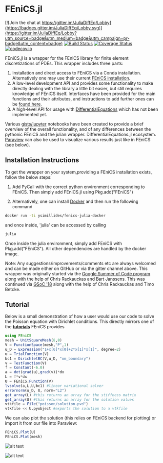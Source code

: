 # FEniCS.jl

[![Join the chat at https://gitter.im/JuliaDiffEq/Lobby](https://badges.gitter.im/JuliaDiffEq/Lobby.svg)](https://gitter.im/JuliaDiffEq/Lobby?utm_source=badge&utm_medium=badge&utm_campaign=pr-badge&utm_content=badge)
[![Build Status](https://travis-ci.org/JuliaDiffEq/FEniCS.jl.svg?branch=master)](https://travis-ci.org/JuliaDiffEq/FEniCS.jl)
[![Coverage Status](https://coveralls.io/repos/github/JuliaDiffEq/FEniCS.jl/badge.svg?branch=master)](https://coveralls.io/github/JuliaDiffEq/FEniCS.jl?branch=master)
[![codecov.io](http://codecov.io/github/JuliaDiffEq/FEniCS.jl/coverage.svg?branch=master)](http://codecov.io/github/JuliaDiffEq/FEniCS.jl?branch=master)

FEniCS.jl is a wrapper for the FEniCS library for finite element discretizations
of PDEs. This wrapper includes three parts:

1. Installation and direct access to FEniCS via a Conda installation. Alternatively one may use their current [FEniCS installation](https://fenicsproject.org/download/).
2. A low-level development API and provides some functionality to make directly dealing with the library a little bit easier, but still requires knowledge of FEniCS itself. Interfaces have been provided for the main functions and their attributes, and instructions to add further ones can be [found here](https://gist.github.com/ysimillides/160bbf50a7e99d6656398aee48c88ef7).
3. A high-level API for usage with [DifferentialEquations](https://github.com/JuliaDiffEq/DifferentialEquations.jl) which has not been implemented yet.

Various [gists/jupyter](https://gist.github.com/ysimillides/20761c511a8807ae11c2b9e70606985e) notebooks have been created to provide a brief overview of the overall functionality, and of any differences between the pythonic FEniCS and the julian wrapper.
DifferentialEquations.jl ecosystem. [Paraview](https://www.paraview.org/) can also be used to visualize various results just like in FEniCS (see below).

## Installation Instructions

To get the wrapper on your system,providing a FEniCS installation exists, follow the below steps:

1. Add PyCall with the correct python environment corresponding to FEniCS. Then simply add FEniCS.jl using Pkg.add("FEniCS")

2. Alternatively, one can install [Docker](https://www.docker.com/) and then run the following command  

```sh
docker run -ti ysimillides/fenics-julia-docker 
```
and once inside, 'julia' can be accessed by calling
```sh
julia
```
Once inside the julia environment, simply add FEniCS with Pkg.add("FEniCS"). All other dependencies are handled by the docker image.

Note: Any suggestions/improvements/comments etc are always welcomed and can be made either on GitHub or via the gitter channel above.
This wrapper was originally started via the [Google Summer of Code program](https://summerofcode.withgoogle.com/projects/#5988523772477440) along with the help of Chris Rackauckas and Bart Janssens. This was continued via [GSoC '18](https://summerofcode.withgoogle.com/projects/#6466456292687872) along with the help of Chris Rackauckas and Timo Betcke.

## Tutorial

Below is a small demonstration of how a user would use our code to solve the Poisson equation with Dirichlet conditions. This directly mirrors one of the **[tutorials](https://github.com/hplgit/fenics-tutorial/blob/master/pub/python/vol1/ft01_poisson.py)** FEniCS provides 
```julia
using FEniCS
mesh = UnitSquareMesh(8,8) 
V = FunctionSpace(mesh,"P",1)
u_D = Expression("1+x[0]*x[0]+2*x[1]*x[1]", degree=2)
u = TrialFunction(V)
bc1 = DirichletBC(V,u_D, "on_boundary")
v = TestFunction(V)
f = Constant(-6.0)
a = dot(grad(u),grad(v))*dx
L = f*v*dx
U = FEniCS.Function(V)
lvsolve(a,L,U,bc1) #linear variational solver
errornorm(u_D, U, norm="L2")
get_array(L) #this returns an array for the stiffness matrix
get_array(U) #this returns an array for the solution values
vtkfile = File("poisson/solution.pvd")
vtkfile << U.pyobject #exports the solution to a vtkfile
```

We can also plot the solution (this relies on FEniCS backend for plotting) or import it from our file into Paraview:

```julia
FEniCS.Plot(U)
FEniCS.Plot(mesh)

```

![alt text](https://user-images.githubusercontent.com/16087601/34915339-b77e8694-f91c-11e7-9ae1-db1e114a177a.png "Solution")
 
![alt text](https://user-images.githubusercontent.com/16087601/34915337-b2c0aede-f91c-11e7-986a-5658d23c262e.png "Square Mesh")
